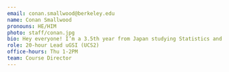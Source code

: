 ```yaml
---
email: conan.smallwood@berkeley.edu
name: Conan Smallwood
pronouns: HE/HIM
photo: staff/conan.jpg
bio: Hey everyone! I’m a 3.5th year from Japan studying Statistics and Data Science who loves playing tennis, ping pong, rocket league, and drinking coffee!
role: 20-hour Lead uGSI (UCS2)
office-hours: Thu 1-2PM
team: Course Director
---
```

